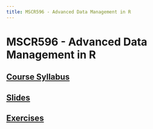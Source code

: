 ```yaml
---
title: MSCR596 - Advanced Data Management in R
---
```


# MSCR596 - Advanced Data Management in R

## [Course Syllabus](syllabus.html)

## [Slides](https://cdn.rawgit.com/advdatamgmt/slides/1103ce0209f587f857e5dc90e3e09a3059269170/index.html)

## [Exercises](https://cdn.rawgit.com/advdatamgmt/exercises/6447bead9bf353a4ceda20e885b61e5992498e72/html/index.html)
